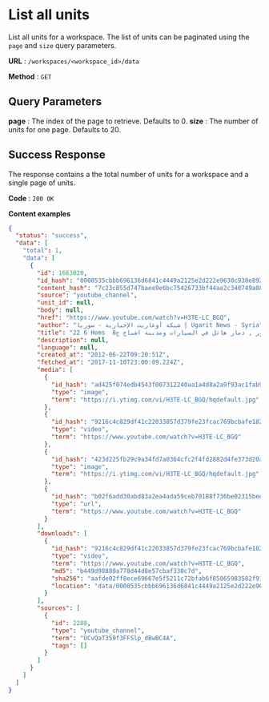 # List all units

List all units for a workspace. The list of units can be paginated using the `page` and `size` query parameters.

**URL** : `/workspaces/<workspace_id>/data`

**Method** : `GET`

## Query Parameters

**page** : The index of the page to retrieve. Defaults to 0.
**size** : The number of units for one page. Defaults to 20.

## Success Response

The response contains a the total number of units for a workspace and a single page of units.

**Code** : `200 OK`

**Content examples**

```json
{
  "status": "success",
  "data": [
    "total": 1,
    "data": [
      {
        "id": 1663020,
        "id_hash": "0000535cbbb696136d6841c4449a2125e2d222e9630c938e89279c7d9598c7ef",
        "content_hash": "7c23c855d747baee9e6bc75426733bf44ae2c340749a08d62433d027da8f6b80",
        "source": "youtube_channel",
        "unit_id": null,
        "body": null,
        "href": "https://www.youtube.com/watch?v=H3TE-LC_BGQ",
        "author": "شبكة أوغاريت الإخبارية - سوريا | Ugarit News - Syria",
        "title": "22 6 Homs  أوغاريت حمص حي القصور , دمار هائل في السيارات ومدينة اشباح ج8",
        "description": null,
        "language": null,
        "created_at": "2012-06-22T09:20:51Z",
        "fetched_at": "2017-11-10T23:00:09.224Z",
        "media": [
          {
            "id_hash": "ad425f074edb4543f007312240aa1a4d8a2a9f93ac1fab9d2cac9cea8f207837",
            "type": "image",
            "term": "https://i.ytimg.com/vi/H3TE-LC_BGQ/hqdefault.jpg"
          },
          {
            "id_hash": "9216c4c829df41c22033857d379fe23fcac769bcbafe18286fa9dcfe38ffc504",
            "type": "video",
            "term": "https://www.youtube.com/watch?v=H3TE-LC_BGQ"
          },
          {
            "id_hash": "423d225fb29c9a34fd7a0364cfc2f4fd2882d4fe373d20ac735cdd24eb6e6b4c",
            "type": "image",
            "term": "https://i.ytimg.com/vi/H3TE-LC_BGQ/hqdefault.jpg"
          },
          {
            "id_hash": "b02f6add30abd83a2ea4ada59ceb70188f736be02315bee9b4f02d1233f66086",
            "type": "url",
            "term": "https://www.youtube.com/watch?v=H3TE-LC_BGQ"
          }
        ],
        "downloads": [
          {
            "id_hash": "9216c4c829df41c22033857d379fe23fcac769bcbafe18286fa9dcfe38ffc504",
            "type": "video",
            "term": "https://www.youtube.com/watch?v=H3TE-LC_BGQ",
            "md5": "b449d98880a778d44d8e57cbaf330c7d",
            "sha256": "aafde02ff8ece69667e5f5211c72bfab6f85065983582f91d963e1c4872b9c6a",
            "location": "data/0000535cbbb696136d6841c4449a2125e2d222e9630c938e89279c7d9598c7ef/youtubedl/9216c4c829df41c22033857d379fe23fcac769bcbafe18286fa9dcfe38ffc504.mp4"
          }
        ],
        "sources": [
          {
            "id": 2288,
            "type": "youtube_channel",
            "term": "UCvQaT359f3FFSlp_dBwBC4A",
            "tags": []
          }
        ]
      }
    ]
  ]
}
```
